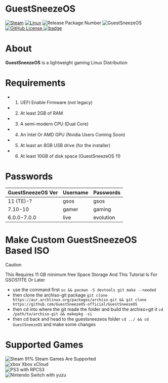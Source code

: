 # GuestSneezeOS
[![Steam](https://img.shields.io/badge/steam-%23000000.svg?style=plastic&logo=steam&logoColor=white)](https://img.shields.io/badge/steam-%23000000.svg?style=plastic&logo=steam&logoColor=white)
[![Linux](https://img.shields.io/badge/Linux-FCC624?style=plastic&logo=linux&logoColor=black)](https://img.shields.io/badge/Linux-FCC624?style=plastic&logo=linux&logoColor=black)
![Release Package Number](https://release-badges-generator.vercel.app/api/releases.svg?user=GuestSneezeOS-Official&repo=GuestSneezeOS&gradient=ff6600,ffe500)
![GuestSneezeOS](https://github.com/GuestSneezeOS-Official/GuestSneezeOS/assets/163439609/05a2442c-cedc-4bf5-9f73-71d5c1098aaf)
[![GitHub License](https://img.shields.io/github/license/GuestSneezeOS-Official/GuestSneezeOS) ![badge](https://github.com/GuestSneezeOS-Official/GuestSneezeOS/assets/163439609/0cc05eaa-0035-4853-86f9-bd1ecb22fc94)](https://)

# About
**GuestSneezeOS** is a lightweight gaming Linux Distribution 

# Requirements 
- 1. UEFI Enable Firmware (not legacy)
- 2. At least 2GB of RAM
- 3. A semi-modern CPU (Dual Core)
- 4. An Intel Or AMD GPU (Nvidia Users Coming Soon)
- 5. At least an 8GB USB drive (for the installer)
- 6. At least 10GB of disk space (GuestSneezeOS 11)

# Passwords

|GuestSneezeOS Ver   | Username           | Passwords          |
|--------------------| ------------------ | ------------------ |
|11 (TE)-?           |gsos                |gsos                |
|7.10-10             | gamer              | gaming             |
|6.0.0-7.0.0         | live               | evolution          |

# Make Custom GuestSneezeOS Based ISO

> [!CAUTION]
> This Requires 11 GB minimum free Space Storage And This Tutorial Is For GSOS11TE Or Later
- use the command first `su && pacman -S devtools git make --needed`
- then clone the archiso-git package `git clone https://aur.archlinux.org/packages/archiso-git && git clone https://github.com/GuestSneezeOS-official/GuestSneezeOS`
- then cd into where the git made the folder and build the archiso=git it `cd /path/to/archiso-git && makepkg -si`
- then cd back and head to the guestsneezeos folder `cd ../ && cd GuestSneezeOS` and make some changes
# Supported Games
![Steam](https://img.shields.io/badge/Steam-000000?style=for-the-badge&logo=steam&logoColor=white) 91% Steam Games Are Supported
<br>
![xbox](https://ziadoua.github.io/m3-Markdown-Badges/badges/Xbox/xbox1.svg) Xbox xCloud
<br>
![PS3](https://ziadoua.github.io/m3-Markdown-Badges/badges/PlayStation/playstation1.svg) with RPCS3
<br>
![Nintendo Switch](https://ziadoua.github.io/m3-Markdown-Badges/badges/NintendoSwitch/nintendoswitch1.svg) with yuzu
